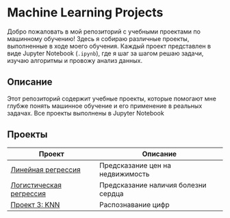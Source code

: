 # Machine Learning Projects

Добро пожаловать в мой репозиторий с учебными проектами по машинному обучению! Здесь я собираю различные проекты, выполненные в ходе моего обучения. Каждый проект представлен в виде Jupyter Notebook (`.ipynb`), где я шаг за шагом решаю задачи, изучаю алгоритмы и провожу анализ данных.

## Описание

Этот репозиторий содержит учебные проекты, которые помогают мне глубже понять машинное обучение и его применение в реальных задачах. Все проекты выполнены в Jupyter Notebook

## Проекты

| Проект | Описание |
|--------|----------|
| [Линейная регрессия](stepik_exercise_ipynb/LinearRegression.ipynb) | Предсказание цен на недвижимость |
| [Логистическая регрессия](stepik_exercise_ipynb/LogisticRegression.ipynb) | Предсказание наличия болезни сердца |
| [Проект 3: KNN](Проект_3.ipynb) | Распознавание цифр | Метод К-ближайших соседей, нормализация данных |

